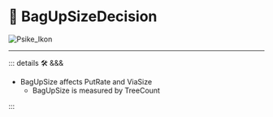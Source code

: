 # 💜 <psike>BagUpSizeDecision</psike>

![Psike_Ikon](/Psike/Psike_Ikon.png)

---

<!-- =================================================== -->
<!-- =================================================== -->
<!-- =================================================== -->
<!-- =================================================== -->
<!-- =================================================== -->
::: details 🛠 <dev>&&&</dev>

- BagUpSize affects PutRate and ViaSize
    - BagUpSize is measured by TreeCount

:::
